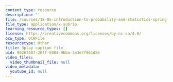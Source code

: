 ```yaml
---
content_type: resource
description: ''
file: /courses/18-05-introduction-to-probability-and-statistics-spring-2014/9026f48720ff50849bba3a3e7f961d8e_DyuQsaqXhwU.vtt
file_type: application/x-subrip
learning_resource_types: []
license: https://creativecommons.org/licenses/by-nc-sa/4.0/
ocw_type: OCWFile
resourcetype: Other
title: 3play caption file
uid: 9026f487-20ff-5084-9bba-3a3e7f961d8e
video_files:
  video_thumbnail_file: null
video_metadata:
  youtube_id: null
---
```

